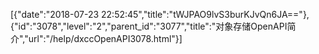 [{"date":"2018-07-23 22:52:45","title":"tWJPAO9lvS3burKJvQn6JA=="},{"id":"3078","level":"2","parent_id":"3077","title":"对象存储OpenAPI简介","url":"/help/dxccOpenAPI3078.html"}]
